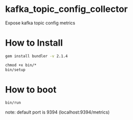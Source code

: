 # kafka_topic_config_collector
Expose kafka topic config metrics

# How to Install
```cmd
gem install bundler -v 2.1.4

chmod +x bin/*
bin/setup
```

# How to boot
```cmd
bin/run
```
note: default port is 9394 (localhost:9394/metrics)
